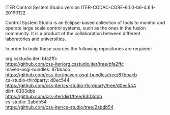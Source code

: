 ITER Control System Studio version ITER-CODAC-CORE-6.1.0-b6-4.6.1-20190122

Control System Studio is an Eclipse-based collection of tools
to monitor and operate large scale control systems, such as the
ones in the fusion community. It is a product of the collaboration
between different laboratories and universities.

In order to build these sources the following repositories are required:

org.csstudio.iter: bfa2ffc  
<https://github.com/css-iter/org.csstudio.iter/tree/bfa2ffc>  
maven-osgi-bundles: 87bbacb  
<https://github.com/css-iter/maven-osgi-bundles/tree/87bbacb>  
cs-studio-thirdparty: d0ec544  
<https://github.com/css-iter/cs-studio-thirdparty/tree/d0ec544>  
diirt: 6303dbb  
<https://github.com/css-iter/diirt/tree/6303dbb>  
cs-studio: 2abdb54  
<https://github.com/css-iter/cs-studio/tree/2abdb54>  
